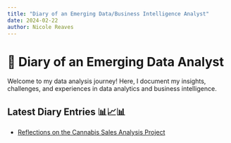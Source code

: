 ```yaml
---
title: "Diary of an Emerging Data/Business Intelligence Analyst"
date: 2024-02-22
author: Nicole Reaves
---
```


# 📖 Diary of an Emerging Data Analyst
Welcome to my data analysis journey! Here, I document my insights, challenges, and experiences in data analytics and business intelligence.

## **Latest Diary Entries** 📊📈📊

- [Reflections on the Cannabis Sales Analysis Project](./diary-entry-2024-02-22.md)
